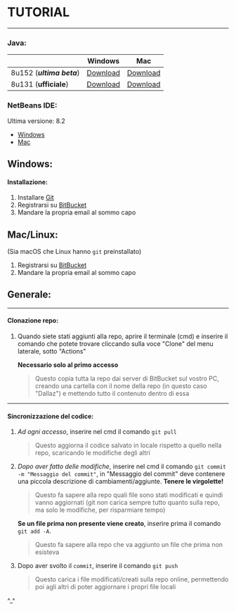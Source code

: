 # TUTORIAL

------------------------

### Java:

|       | Windows                                                                                                                        | Mac                                                                                                                           |
|-------|:------------------------------------------------------------------------------------------------------------------------------:|:-----------------------------------------------------------------------------------------------------------------------------:|
| 8u152 (***ultima beta***)| [Download](http://download.java.net/java/jdk8u152/archive/b03/binaries/jdk-8u152-ea-bin-b03-windows-x64-19_apr_2017.exe)       | [Download](http://download.java.net/java/jdk8u152/archive/b03/binaries/jdk-8u152-ea-bin-b03-macosx-x86_64-19_apr_2017.dmg)    |
| 8u131 (**ufficiale**) | [Download](http://download.oracle.com/otn-pub/java/jdk/8u131-b11/d54c1d3a095b4ff2b6607d096fa80163/jdk-8u131-windows-x64.exe)   | [Download](http://download.oracle.com/otn-pub/java/jdk/8u131-b11/d54c1d3a095b4ff2b6607d096fa80163/jdk-8u131-macosx-x64.dmg)   |

### NetBeans IDE:
Ultima versione: 8.2

 - [Windows](http://download.netbeans.org/netbeans/8.2/final/bundles/netbeans-8.2-javase-windows.exe)
 - [Mac](http://download.netbeans.org/netbeans/8.2/final/bundles/netbeans-8.2-javase-macosx.dmg)     
 

## Windows:

#### Installazione:
1. Installare [Git](https://git-scm.com/download/win)
1. Registrarsi su [BitBucket](bitbucket.org)
1. Mandare la propria email al sommo capo

## Mac/Linux:
(Sia macOS che Linux hanno `git` preinstallato)

1. Registrarsi su [BitBucket](bitbucket.org)
1. Mandare la propria email al sommo capo  


## Generale:

------------------------

#### Clonazione repo:
1. Quando siete stati aggiunti alla repo, aprire il terminale (cmd)
    e inserire il comando che potete trovare cliccando sulla voce "Clone" del menu laterale, sotto "Actions"

    **Necessario solo al primo accesso**

    >Questo copia tutta la repo dai server di BitBucket sul vostro PC, creando
    >una cartella con il nome della repo (in questo caso "Dallaz") e mettendo tutto
    >il contenuto dentro di essa   
    

------------------------

#### Sincronizzazione del codice:
1. *Ad ogni accesso*, inserire nel cmd il comando `git pull`

    >Questo aggiorna il codice salvato in locale rispetto a quello nella repo, scaricando
    >le modifiche degli altri  
    

2. *Dopo aver fatto delle modifiche*, inserire nel cmd il comando `git commit -m
    "Messaggio del commit"`, in "Messaggio del commit" deve contenere una piccola descrizione
    di cambiamenti/aggiunte. **Tenere le virgolette!**

    >Questo fa sapere alla repo quali file sono stati modificati e quindi vanno aggiornati
    >(git non carica sempre tutto quanto sulla repo, ma solo le modifiche, per risparmiare tempo)

    **Se un file prima non presente viene creato**, inserire prima il comando
        `git add -A`.

    >Questo fa sapere alla repo che va aggiunto un file che prima non esisteva  
    

2. Dopo aver svolto il `commit`, inserire il comando `git push`

    >Questo carica i file modificati/creati sulla repo online, permettendo poi
    >agli altri di poter aggiornare i propri file locali  
    

^_^
